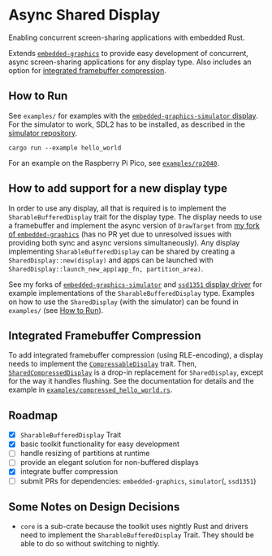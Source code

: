 # Async Shared Display

Enabling concurrent screen-sharing applications with embedded Rust.

Extends [`embedded-graphics`](https://github.com/embedded-graphics/embedded-graphics) to provide easy development of concurrent, async screen-sharing applications for any display type.
Also includes an option for [integrated framebuffer compression](#integrated-framebuffer-compression).

## How to Run

See `examples/` for examples with the [`embedded-graphics-simulator` display](https://github.com/embedded-graphics/simulator).
For the simulator to work, SDL2 has to be installed, as described in the [simulator repository](https://github.com/embedded-graphics/simulator?tab=readme-ov-file#setup).

```
cargo run --example hello_world
```

For an example on the Raspberry Pi Pico, see [`examples/rp2040`](./examples/rp2040).

## How to add support for a new display type

In order to use any display, all that is required is to implement the `SharableBufferedDisplay` trait for the display type.
The display needs to use a framebuffer and implement the async version of `DrawTarget` from [my fork of `embedded-graphics`](https://github.com/paulmoseskailer/embedded-graphics) (has no PR yet due to unresolved issues with providing both sync and async versions simultaneously).
Any display implementing `SharableBufferedDisplay` can be shared by creating a `SharedDisplay::new(display)` and apps can be launched with `SharedDisplay::launch_new_app(app_fn, partition_area)`.

See my forks of [`embedded-graphics-simulator`](https://github.com/paulmoseskailer/simulator/blob/master/src/display.rs#L264) and [`ssd1351` display driver](https://github.com/paulmoseskailer/ssd1351/blob/async_draw/src/mode/graphics.rs#L239) for example implementations of the `SharableBufferedDisplay` type.
Examples on how to use the `SharedDisplay` (with the simulator) can be found in `examples/` (see [How to Run](#how-to-run)).

## Integrated Framebuffer Compression

To add integrated framebuffer compression (using RLE-encoding), a display needs to implement the [`CompressableDisplay`](./core/src/compressed.rs) trait.
Then, [`SharedCompressedDisplay`](./src/toolkit_compressed.rs#L24) is a drop-in replacement for `SharedDisplay`, except for the way it handles flushing. See the documentation for details and the example in [`examples/compressed_hello_world.rs`](./examples/compressed_hello_world.rs).

## Roadmap

- [x] `SharableBufferedDisplay` Trait
- [x] basic toolkit functionality for easy development
- [ ] handle resizing of partitions at runtime
- [ ] provide an elegant solution for non-buffered displays
- [x] integrate buffer compression
- [ ] submit PRs for dependencies: `embedded-graphics`, `simulator`(, `ssd1351`)

## Some Notes on Design Decisions

- `core` is a sub-crate because the toolkit uses nightly Rust and drivers need to implement the `SharableBufferedDisplay` Trait. They should be able to do so without switching to nightly.
